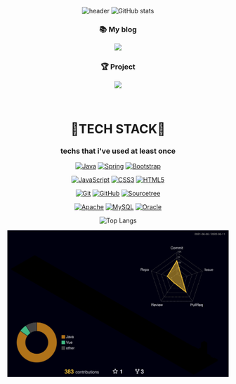 <div align="center">

![header](https://capsule-render.vercel.app/api?type=waving&color=gradient&height=200&section=header&text=hyunseo%20Park&fontSize=70&fontColor=FFFFFF&animation=twinkling)
![GitHub stats](https://github-readme-stats.vercel.app/api?username=bhs0906&show_icons=true&theme=dracula&hide_border=true&count_private=true&locale=kr&hide=issues)

### 📚 My blog
<a href="https://blog.naver.com/hg5112"><img src="https://img.shields.io/badge/Naver Blog-ABF200?style=for-the-square&logo=Naver&logoColor=white"/></a>
 ### :trophy: Project
<a href="https://github.com/jihokim86/-team3-1st-_-project.git"><img src="https://img.shields.io/badge/first_Java_CLI%20-%23E4405F.svg?&style=for-the-square"></a>
 <br/> <br/> <br/>

 
 # 🔱TECH STACK🔱
### techs that i've used at least once
<p>
 <a href="" target="_blank"><img alt="Java" src="https://img.shields.io/badge/java-%23ED8B00.svg?&style=flat-square&logo=java&logoColor=white"/></a>
 <a href="" target="_blank"><img alt="Spring" src="https://img.shields.io/badge/spring%20-%236DB33F.svg?&style=flat-square&logo=spring&logoColor=white"/></a>
 <a href="" target="_blank"><img alt="Bootstrap" src="https://img.shields.io/badge/bootstrap%20-%23563D7C.svg?&style=flat-square&logo=bootstrap&logoColor=white"/></a>
<!-- <a href="" target="_blank"><img alt="Python" src="https://img.shields.io/badge/python%20-%2314354C.svg?&style=flat-square&logo=python&logoColor=white"/></a> -->
<!-- <a href="" target="_blank"><img alt="C" src="https://img.shields.io/badge/c%20-%2300599C.svg?&style=flat-square&logo=c&logoColor=white"/></a> -->
<!-- <a href="" target="_blank"><img alt="C++" src="https://img.shields.io/badge/c++%20-%2300599C.svg?&style=flat-square&logo=c%2B%2B&ogoColor=white"/></a> -->
<!-- <a href="" target="_blank"><img alt="C#" src="https://img.shields.io/badge/c%23%20-%23239120.svg?&style=flat-square&logo=c-sharp&logoColor=white"/></a> -->
<!-- <a href="" target="_blank"><img alt="Kotlin" src="https://img.shields.io/badge/kotlin-%230095D5.svg?&style=flat-square&logo=kotlin&logoColor=white"/></a> -->
<!-- <a href="" target="_blank"><img alt="NodeJS" src="https://img.shields.io/badge/node.js-%2343853D.svg?&style=flat-square&logo=node.js&logoColor=white"/></a> -->
  <br/>
  
 <a href="" target="_blank"><img alt="JavaScript" src="https://img.shields.io/badge/javascript%20-%23323330.svg?&style=flat-square&logo=javascript&logoColor=%23F7DF1E"/></a>
 <a href="" target="_blank"><img alt="CSS3" src="https://img.shields.io/badge/css3%20-%231572B6.svg?&style=flat-square&logo=css3&logoColor=white"/></a>
 <a href="" target="_blank"><img alt="HTML5" src="https://img.shields.io/badge/html5%20-%23E34F26.svg?&style=flat-square&logo=html5&logoColor=white"/></a>
  <br/>
 
<a href="" target="_blank"><img alt="Git" src="https://img.shields.io/badge/git%20-%23F05033.svg?&style=flat-square&logo=git&logoColor=white"/></a>
<a href="https://github.com/bhs0906" target="_blank"><img alt="GitHub" src="https://img.shields.io/badge/github%20-%23121011.svg?&style=flat-square&logo=github&logoColor=white"/></a>
<a href="" target="_blank"><img alt="Sourcetree" src="https://img.shields.io/badge/Sourcetree-%2300f.svg?&style=flat-square&logo=Sourcetree&logoColor=white"/></a>
  <br/>
 
 <a href="" target="_blank"><img alt="Apache" src="https://img.shields.io/badge/apache%20-%23D42029.svg?&style=flat-square&logo=apache&logoColor=white"/></a>
  <a href="" target="_blank"><img alt="MySQL" src="https://img.shields.io/badge/mysql-%2300f.svg?&style=flat-square&logo=mysql&logoColor=white"/></a>
 <a href="" target="_blank"><img alt="Oracle" src ="https://img.shields.io/badge/oracle%20-%23F00000.svg?&style=flat-square&logo=oracle&logoColor=white" /></a>
</p>

 ![Top Langs](https://github-readme-stats.vercel.app/api/top-langs/?username=bhs0906&layout=compact&langs_count=5&theme=dracula&hide_border=true&hide=roff,css,shell,batchfile,)

<!-- <a href="#"><img src="https://img.shields.io/badge/YouTube-FF0000?style=for-the-square&logo=youtube&logoColor=white"></a> -->
<!-- <a><img src="https://img.shields.io/badge/codingjy1004@naver.com-ABF200?style=flat-square&logo=Naver&logoColor=white"/></a> -->

<!-- ### ✨ Profile
<a href="https://github.com/bhs0906/MyProfile"><img src="https://img.shields.io/badge/MyProfile-6CFFFF?style=for-the-square&logoColor=white"></a> -->



![](./profile-3d-contrib/profile-night-rainbow.svg)

 </div>

